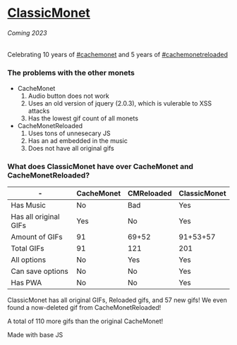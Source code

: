 # [ClassicMonet](https://ThaBluNate.github.io/ClassicMonet/)
###### Coming 2023
Celebrating 10 years of [#cachemonet](http://cachemonet.com) and 5 years of [#cachemonetreloaded](https://github.com/Yihwan/cache-monet-reloaded)

### The problems with the other monets
- CacheMonet
  1. Audio button does not work
  2. Uses an old version of jquery (2.0.3), which is vulerable to XSS attacks
  3. Has the lowest gif count of all monets
- CacheMonetReloaded
  1. Uses tons of unnesecary JS
  2. Has an ad embedded in the music
  3. Does not have all original gifs

### What does ClassicMonet have over CacheMonet and CacheMonetReloaded?
|-|CacheMonet|CMReloaded|ClassicMonet|
|-------------|-------------| -------------|-------------|
|Has Music|No|Bad|Yes|
|Has all original GIFs|Yes|No|Yes|
|Amount of GIFs|91|69+52|91+53+57|
|Total GIFs|91|121|201|
|All options|No|Yes|Yes|
|Can save options|No|No|Yes|
|Has PWA|No|No|Yes|

ClassicMonet has all original GIFs, Reloaded gifs, and 57 new gifs!
We even found a now-deleted gif from CacheMonetReloaded!

A total of 110 more gifs than the original CacheMonet!

Made with base JS
